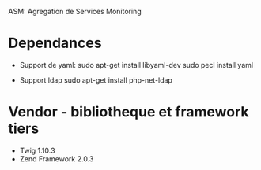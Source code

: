 ASM: Agregation de Services Monitoring

# Dependances

- Support de yaml:
    sudo apt-get install libyaml-dev
    sudo pecl install yaml

- Support ldap
    sudo apt-get install php-net-ldap

# Vendor - bibliotheque et framework tiers

- Twig 1.10.3
- Zend Framework 2.0.3